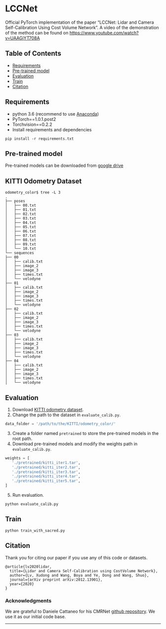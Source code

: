 # LCCNet

Official PyTorch implementation of the paper “LCCNet: Lidar and Camera Self-Calibration Using Cost Volume Network”. A video of the demonstration of the method can be found on
 https://www.youtube.com/watch?v=UAAGjYT708A

## Table of Contents

- [Requirements](#Requirements)
- [Pre-trained model](#Pre-trained_model)
- [Evaluation](#Evaluation)
- [Train](#Train)
- [Citation](#Citation)



## Requirements

* python 3.6 (recommend to use [Anaconda](https://www.anaconda.com/))
* PyTorch==1.0.1.post2
* Torchvision==0.2.2
* Install requirements and dependencies
```commandline
pip install -r requirements.txt
```

## Pre-trained model

Pre-trained models can be downloaded from [google drive](https://drive.google.com/drive/folders/1VbQV3ERDeT3QbdJviNCN71yoWIItZQnl?usp=sharing)

## KITTI Odometry Dataset
```
odometry_color$ tree -L 3
.
├── poses
│   ├── 00.txt
│   ├── 01.txt
│   ├── 02.txt
│   ├── 03.txt
│   ├── 04.txt
│   ├── 05.txt
│   ├── 06.txt
│   ├── 07.txt
│   ├── 08.txt
│   ├── 09.txt
│   └── 10.txt
└── sequences
├── 00
│   ├── calib.txt
│   ├── image_2
│   ├── image_3
│   ├── times.txt
│   └── velodyne
├── 01
│   ├── calib.txt
│   ├── image_2
│   ├── image_3
│   ├── times.txt
│   └── velodyne
├── 02
│   ├── calib.txt
│   ├── image_2
│   ├── image_3
│   ├── times.txt
│   └── velodyne
├── 03
│   ├── calib.txt
│   ├── image_2
│   ├── image_3
│   ├── times.txt
│   └── velodyne
├── 04
│   ├── calib.txt
│   ├── image_2
│   ├── image_3
│   ├── times.txt
│   └── velodyne
```

## Evaluation

1. Download [KITTI odometry dataset](http://www.cvlibs.net/datasets/kitti/eval_odometry.php).
2. Change the path to the dataset in `evaluate_calib.py`.
```python
data_folder = '/path/to/the/KITTI/odometry_color/'
```
3. Create a folder named `pretrained` to store the pre-trained models in the root path.
4. Download pre-trained models and modify the weights path in `evaluate_calib.py`.
```python
weights = [
   './pretrained/kitti_iter1.tar',
   './pretrained/kitti_iter2.tar',
   './pretrained/kitti_iter3.tar',
   './pretrained/kitti_iter4.tar',
   './pretrained/kitti_iter5.tar',
]
```
5. Run evaluation.
```commandline
python evaluate_calib.py
```

## Train
```commandline
python train_with_sacred.py
```

## Citation
 
Thank you for citing our paper if you use any of this code or datasets.
```
@article{lv2020lidar,
  title={Lidar and Camera Self-Calibration using CostVolume Network},
  author={Lv, Xudong and Wang, Boya and Ye, Dong and Wang, Shuo},
  journal={arXiv preprint arXiv:2012.13901},
  year={2020}
}
```

### Acknowledgments
 We are grateful to Daniele Cattaneo for his CMRNet [github repository](https://github.com/cattaneod/CMRNet). We use it as our initial code base.
 
<!-- [correlation_package](models/LCCNet/correlation_package) was taken from [flownet2](https://github.com/NVIDIA/flownet2-pytorch/tree/master/networks/correlation_package)

[LCCNet.py](model/LCCNet.py) is a modified version of the original [PWC-DC network](https://github.com/NVlabs/PWC-Net/blob/master/PyTorch/models/PWCNet.py) and modified version [CMRNet](https://github.com/cattaneod/CMRNet/blob/master/models/CMRNet/CMRNet.py)  -->

---
